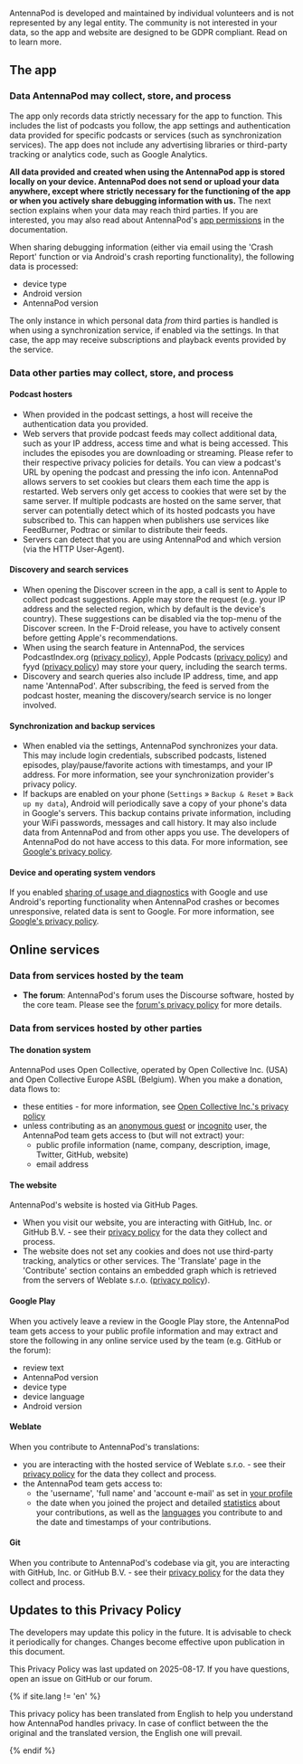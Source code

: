 AntennaPod is developed and maintained by individual volunteers and is not represented by any legal entity. The community is not interested in your data, so the app and website are designed to be GDPR compliant. Read on to learn more.

## The app

### Data AntennaPod may collect, store, and process
The app only records data strictly necessary for the app to function. This includes the list of podcasts you follow, the app settings and authentication data provided for specific podcasts or services (such as synchronization services). The app does not include any advertising libraries or third-party tracking or analytics code, such as Google Analytics.

**All data provided and created when using the AntennaPod app is stored locally on your device. AntennaPod does not send or upload your data anywhere, except where strictly necessary for the functioning of the app or when you actively share debugging information with us.** The next section explains when your data may reach third parties. If you are interested, you may also read about AntennaPod's [app permissions](/documentation/general/app-permissions) in the documentation.

When sharing debugging information (either via email using the 'Crash Report' function or via Android's crash reporting functionality), the following data is processed:
  - device type
  - Android version
  - AntennaPod version

The only instance in which personal data *from* third parties is handled is when using a synchronization service, if enabled via the settings. In that case, the app may receive subscriptions and playback events provided by the service.

### Data other parties may collect, store, and process

#### Podcast hosters
- When provided in the podcast settings, a host will receive the authentication data you provided.
- Web servers that provide podcast feeds may collect additional data, such as your IP address, access time and what is being accessed. This includes the episodes you are downloading or streaming. Please refer to their respective privacy policies for details. You can view a podcast's URL by opening the podcast and pressing the info icon. AntennaPod allows servers to set cookies but clears them each time the app is restarted. Web servers only get access to cookies that were set by the same server. If multiple podcasts are hosted on the same server, that server can potentially detect which of its hosted podcasts you have subscribed to. This can happen when publishers use services like FeedBurner, Podtrac or similar to distribute their feeds.
- Servers can detect that you are using AntennaPod and which version (via the HTTP User-Agent).

#### Discovery and search services
- When opening the Discover screen in the app, a call is sent to Apple to collect podcast suggestions. Apple may store the request (e.g. your IP address and the selected region, which by default is the device's country). These suggestions can be disabled via the top-menu of the Discover screen. In the F-Droid release, you have to actively consent before getting Apple's recommendations.
- When using the search feature in AntennaPod, the services PodcastIndex.org ([privacy policy](https://github.com/Podcastindex-org/legal/blob/main/PrivacyPolicy.md)), Apple Podcasts ([privacy policy](https://www.apple.com/legal/privacy/en-ww/)) and fyyd ([privacy policy](https://fyyd.de/privacy)) may store your query, including the search terms.
- Discovery and search queries also include IP address, time, and app name 'AntennaPod'. After subscribing, the feed is served from the podcast hoster, meaning the discovery/search service is no longer involved.

#### Synchronization and backup services
- When enabled via the settings, AntennaPod synchronizes your data. This may include login credentials, subscribed podcasts, listened episodes, play/pause/favorite actions with timestamps, and your IP address. For more information, see your synchronization provider's privacy policy.
- If backups are enabled on your phone (`Settings` » `Backup & Reset` » `Back up my data`), Android will periodically save a copy of your phone's data in Google's servers. This backup contains private information, including your WiFi passwords, messages and call history. It may also include data from AntennaPod and from other apps you use. The developers of AntennaPod do not have access to this data. For more information, see [Google's privacy policy](https://policies.google.com).

#### Device and operating system vendors
If you enabled [sharing of usage and diagnostics](https://support.google.com/accounts/answer/6078260) with Google and use Android's reporting functionality when AntennaPod crashes or becomes unresponsive, related data is sent to Google. For more information, see [Google's privacy policy](https://policies.google.com).

## Online services

### Data from services hosted by the team
- **The forum**: AntennaPod's forum uses the Discourse software, hosted by the core team. Please see the [forum's privacy policy](https://forum.antennapod.org/privacy) for more details.

### Data from services hosted by other parties

#### The donation system
AntennaPod uses Open Collective, operated by Open Collective Inc. (USA) and Open Collective Europe ASBL (Belgium). When you make a donation, data flows to:
- these entities - for more information, see [Open Collective Inc.'s privacy policy](https://opencollective.com/privacypolicy)
- unless contributing as an [anonymous guest](https://docs.opencollective.com/help/financial-contributors/payments#contributing-as-a-guest) or [incognito](https://docs.opencollective.com/help/financial-contributors/payments#select-a-contributor) user, the AntennaPod team gets access to (but will not extract) your:
  - public profile information (name, company, description, image, Twitter, GitHub, website)
  - email address

#### The website
AntennaPod's website is hosted via GitHub Pages.
- When you visit our website, you are interacting with GitHub, Inc. or GitHub B.V. - see their [privacy policy](https://docs.github.com/en/site-policy/privacy-policies/github-general-privacy-statement) for the data they collect and process.
- The website does not set any cookies and does not use third-party tracking, analytics or other services. The 'Translate' page in the 'Contribute' section contains an embedded graph which is retrieved from the servers of Weblate s.r.o. ([privacy policy](https://weblate.org/en-gb/privacy/)).

#### Google Play
When you actively leave a review in the Google Play store, the AntennaPod team gets access to your public profile information and may extract and store the following in any online service used by the team (e.g. GitHub or the forum):
- review text
- AntennaPod version
- device type
- device language
- Android version

#### Weblate
When you contribute to AntennaPod's translations:
- you are interacting with the hosted service of Weblate s.r.o. - see their [privacy policy](https://weblate.org/en-gb/privacy/) for the data they collect and process.
- the AntennaPod team gets access to:
  - the 'username', 'full name' and 'account e-mail' as set in [your profile](https://hosted.weblate.org/accounts/profile/#account)
  - the date when you joined the project and detailed [statistics](https://docs.weblate.org/en/latest/devel/reporting.html#stats) about your contributions, as well as the [languages](https://docs.weblate.org/en/latest/devel/reporting.html#credits) you contribute to and the date and timestamps of your contributions.

#### Git
When you contribute to AntennaPod's codebase via git, you are interacting with GitHub, Inc. or GitHub B.V. - see their [privacy policy](https://docs.github.com/en/site-policy/privacy-policies/github-general-privacy-statement) for the data they collect and process.

## Updates to this Privacy Policy
The developers may update this policy in the future. It is advisable to check it periodically for changes. Changes become effective upon publication in this document.

This Privacy Policy was last updated on 2025-08-17.
If you have questions, open an issue on GitHub or our forum.

<!-- mdpo-disable-next-line -->
{% if site.lang != 'en' %}

This privacy policy has been translated from English to help you understand how AntennaPod handles privacy. In case of conflict between the the original and the translated version, the English one will prevail.

<!-- mdpo-disable-next-line -->
{% endif %}
